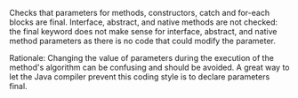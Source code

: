 Checks that parameters for methods, constructors, catch and for-each
blocks are final. Interface, abstract, and native methods are not
checked: the final keyword does not make sense for interface, abstract,
and native method parameters as there is no code that could modify the
parameter.

Rationale: Changing the value of parameters during the execution of the
method's algorithm can be confusing and should be avoided. A great way
to let the Java compiler prevent this coding style is to declare
parameters final.
